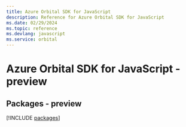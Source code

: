 ```yaml
---
title: Azure Orbital SDK for JavaScript
description: Reference for Azure Orbital SDK for JavaScript
ms.date: 02/29/2024
ms.topic: reference
ms.devlang: javascript
ms.service: orbital
---
```

# Azure Orbital SDK for JavaScript - preview
## Packages - preview
[!INCLUDE [packages](orbital-index.md)]